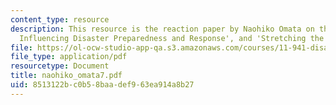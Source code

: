```yaml
---
content_type: resource
description: This resource is the reaction paper by Naohiko Omata on the topic 'Factors
  Influencing Disaster Preparedness and Response', and 'Stretching the Bonds'.
file: https://ol-ocw-studio-app-qa.s3.amazonaws.com/courses/11-941-disaster-vulnerability-and-resilience-spring-2005/8513122bc0b58baadef963ea914a8b27_naohiko_omata7.pdf
file_type: application/pdf
resourcetype: Document
title: naohiko_omata7.pdf
uid: 8513122b-c0b5-8baa-def9-63ea914a8b27
---
```

